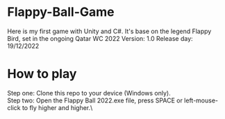 # Flappy-Ball-Game
Here is my first game with Unity and C#.
It's base on the legend Flappy Bird, set in the ongoing Qatar WC 2022
Version: 1.0
Release day: 19/12/2022

# How to play
Step one: Clone this repo to your device (Windows only).\
Step two: Open the Flappy Ball 2022.exe file, press SPACE or left-mouse-click to fly higher and higher.\
